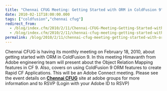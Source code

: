 ```yaml
---
title: "Chennai CFUG Meeting: Getting Started with ORM in ColdFusion 9"
date: 2010-02-11T18:00:00.000
tags: ["coldfusion","chennai cfug"]
redirect_from: 
  - /blog/index.cfm/2010/2/11/Chennai-CFUG-Meeting-Getting-Started-with-ORM-in-ColdFusion-9/
  - /blog/index.cfm/2010/2/11/chennai-cfug-meeting-getting-started-with-orm-in-coldfusion-9/
permalink: /blog/2010/2/11/chennai-cfug-meeting-getting-started-with-orm-in-coldfusion-9/
---
```


Chennai  CFUG  is  having  its monthly meeting on February 18, 2010, about getting started with ORM in ColdFusion 9. In this meeting  Himavanth  from Adobe engineering team will  present  about the  Object Relation Mapping features  in CF 9. Also, covers on  using  ColdFusion 9 ORM features to  create  Rapid CF Applications. This will  be  an Adobe Connect meeting. Please see the event details on [**Chennai  CFUG**](http://ur.ly/44Xo  "http://ur.ly/44Xo")  site at adobe groups for more information and to RSVP  (Login with your  Adobe ID  to RSVP)
